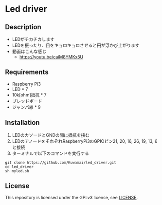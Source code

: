 # Led driver
## Description
* LEDがチカチカします
* LEDを振ったり、目をキョロキョロさせると円が浮かび上がります
* 動画はこんな感じ
  * https://youtu.be/caiM8YMKx5U
## Requirements
* Raspberry Pi3
* LED * 7
* 10k[ohm]抵抗 * 7
* ブレッドボード
* ジャンパ線 * 9
## Installation
1. LEDのカソードとGNDの間に抵抗を挟む
1. LEDのアノードをそれぞれRaspberryPi3のGPIOピン21, 20, 16, 26, 19, 13, 6と接続
1. ターミナルで以下のコマンドを実行する
```
git clone https://github.com/Kuwamai/led_driver.git
cd led_driver
sh myled.sh
```
## License
This repository is licensed under the GPLv3 license, see [LICENSE](./LICENSE).
